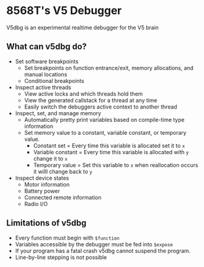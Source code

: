 # 8568T's V5 Debugger
V5dbg is an experimental realtime debugger for the V5 brain

## What can v5dbg do?
- Set software breakpoints
    - Set breakpoints on function entrance/exit, memory allocations, and manual locations
    - Conditional breakpoints
- Inspect active threads
    - View active locks and which threads hold them
    - View the generated callstack for a thread at any time
    - Easily switch the debuggers active context to another thread
- Inspect, set, and manage memory
    - Automatically pretty print variables based on compile-time type information
    - Set memory value to a constant, variable constant, or temporary value.
        - Constant set = Every time this variable is allocated set it to `x`
        - Variable constant = Every time this variable is allocated with `y` change it to `x`
        - Temporary value = Set this variable to `x` when reallocation occurs it willl change back to `y`
- Inspect device states
    - Motor information
    - Battery power
    - Connected remote information
    - Radio I/O

## Limitations of v5dbg
- Every function must begin with `$function`
- Variables accessible by the debugger must be fed into `$expose`
- If your program has a fatal crash v5dbg cannot suspend the program.
- Line-by-line stepping is not possible